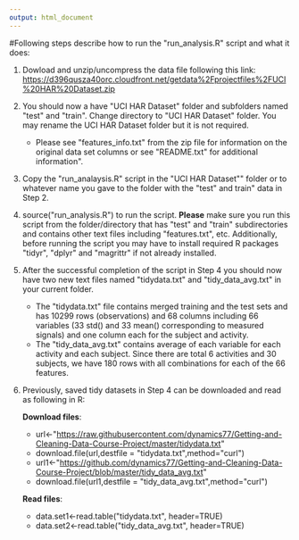 ```yaml
---
output: html_document
---
```


#Following steps describe how to run the "run_analysis.R" script and what it does:

1. Dowload and unzip/uncompress the data file following this link:
 https://d396qusza40orc.cloudfront.net/getdata%2Fprojectfiles%2FUCI%20HAR%20Dataset.zip 

2. You should now a have "UCI HAR Dataset" folder and subfolders named "test" and "train". Change directory to "UCI HAR Dataset" folder. You may rename the UCI HAR Dataset folder but it is not required.
    - Please see "features_info.txt" from the zip file for information on the original data set columns or see "README.txt" for additional information".

4. Copy the "run_analaysis.R" script in the "UCI HAR Dataset"" folder or to whatever name
you gave to the folder with the "test" and train" data in Step 2.

5.  source("run_analysis.R") to run the script. **Please** make sure you run this script from the folder/directory that has "test" and "train" subdirectories and contains other text files including "features.txt", etc. Additionally, before running the script you may have to install required R packages "tidyr", "dplyr" and "magrittr" if not already installed.

6. After the successful completion of the script in Step 4 you should now have two new text 
files named "tidydata.txt" and "tidy_data_avg.txt" in your current folder. 
    - The "tidydata.txt" file contains merged training and the test sets and has 10299 rows (observations) and 68 columns including 66 variables (33 std() and 33 mean() corresponding to measured signals) and one column each for the subject and activity. 
    - The "tidy_data_avg.txt" contains average of each variable for each activity and each subject. Since there are total 6 activities and 30 subjects, we have 180 rows with all combinations for each of the 66 features.

7. Previously, saved tidy datasets in Step 4 can be downloaded and read as following in R:

     **Download files**:
      - url<-"https://raw.githubusercontent.com/dynamics77/Getting-and-Cleaning-Data-Course-Project/master/tidydata.txt"
    - download.file(url,destfile = "tidydata.txt",method="curl")
    - url1<-"https://github.com/dynamics77/Getting-and-Cleaning-Data-Course-Project/blob/master/tidy_data_avg.txt"
    - download.file(url1,destfile = "tidy_data_avg.txt",method="curl")
    
     **Read files**:
     - data.set1<-read.table("tidydata.txt", header=TRUE)
     - data.set2<-read.table("tidy_data_avg.txt", header=TRUE)

